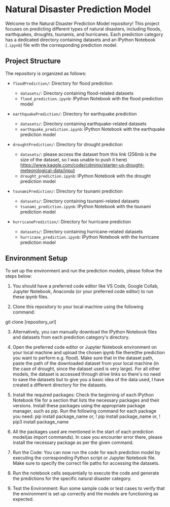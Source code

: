 # Natural Disaster Prediction Model

Welcome to the Natural Disaster Prediction Model repository! This project focuses on predicting different types of natural disasters, including floods, earthquakes, droughts, tsunamis, and hurricanes. Each prediction category has a dedicated directory containing datasets and an IPython Notebook (`.ipynb`) file with the corresponding prediction model.

## Project Structure

The repository is organized as follows:

- `floodPrediction/`: Directory for flood prediction
    - `datasets/`: Directory containing flood-related datasets
    - `flood_prediction.ipynb`: IPython Notebook with the flood prediction model

- `earthquakePrediction/`: Directory for earthquake prediction
    - `datasets/`: Directory containing earthquake-related datasets
    - `earthquake_prediction.ipynb`: IPython Notebook with the earthquake prediction model

- `droughtPrediction/`: Directory for drought prediction
    - `datasets/`: please access the dataset from this link (256mb is the size of the dataset, so I was unable to push it here)   https://www.kaggle.com/code/cdminix/starter-us-drought-meteorological-data/input
    - `drought_prediction.ipynb`: IPython Notebook with the drought prediction model

- `tsunamiPrediction/`: Directory for tsunami prediction
    - `datasets/`: Directory containing tsunami-related datasets
    - `tsunami_prediction.ipynb`: IPython Notebook with the tsunami prediction model

- `hurricanePrediction/`: Directory for hurricane prediction
    - `datasets/`: Directory containing hurricane-related datasets
    - `hurricane_prediction.ipynb`: IPython Notebook with the hurricane prediction model

## Environment Setup

To set up the environment and run the prediction models, please follow the steps below:
1. You should have a preferred code editor like VS Code, Google Collab, Jupyter Notebook, Anaconda (or your preferred code editor) to run these ipynb files.

2. Clone this repository to your local machine using the following command:

git clone [repository_url]

3. Alternatively, you can manually download the IPython Notebook files and datasets from each prediction category's directory.

4. Open the preferred code editor or Jupyter Notebook environment on your local machine and upload the chosen ipynb file there(the prediction you want to perform e.g. flood). Make sure that in the dataset path, paste the path of the downloaded dataset from your local machine (in the case of drought, since the dataset used is very large). For all other models, the dataset is accessed through drive links so there's no need to save the datasets but to give you a basic idea of the data used, I have created a different directory for the datasets.

5. Install the required packages: Check the beginning of each IPython Notebook file for a section that lists the necessary packages and their versions. Install these packages using the appropriate package manager, such as pip. Run the following command for each package you need:
   pip install package_name
   or, ! pip install package_name
   or, ! pip3 install package_name
   
6. All the packages used are mentioned in the start of each prediction model(as import commands). In case you encounter error there, please install the necessary package as per the given command.
   
7. Run the Code: You can now run the code for each prediction model by executing the corresponding Python script or Jupyter Notebook file. Make sure to specify the correct file paths for accessing the datasets.
   
8. Run the notebook cells sequentially to execute the code and generate the predictions for the specific natural disaster category.
   
9. Test the Environment: Run some sample code or test cases to verify that the environment is set up correctly and the models are functioning as expected.
